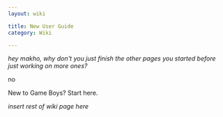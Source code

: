 ```yaml
---
layout: wiki

title: New User Guide
category: Wiki

---
```

*hey makho, why don't you just finish the other pages you started before just working on more ones?*

no

New to Game Boys? Start here. 

*insert rest of wiki page here*

